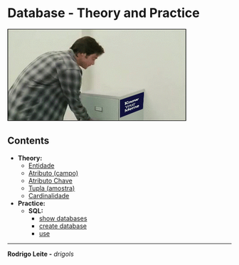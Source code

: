 # Database - Theory and Practice

![logo](res/logo.gif)  

## Contents

 - **Theory:**
   - [Entidade](modules/theory/entity.md)
   - [Atributo (campo)](modules/theory/attribute.md)
   - [Atributo Chave](modules/theory/key-attribute.md)
   - [Tupla (amostra)](modules/theory/tuple.md)
   - [Cardinalidade](modules/theory/cardinality.md)
 - **Practice:**
   - **SQL:**
     - [show databases](modules/practice/sql/show-databases.md)
     - [create database](modules/practice/sql/create-database.md)
     - [use](modules/practice/sql/use.md)

---

**Rodrigo Leite -** *drigols*
